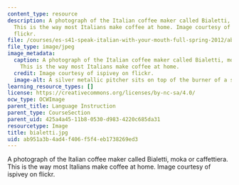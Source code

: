 ```yaml
---
content_type: resource
description: A photograph of the Italian coffee maker called Bialetti, moka or caffettiera.
  This is the way most Italians make coffee at home. Image courtesy of ispivey on
  flickr.
file: /courses/es-s41-speak-italian-with-your-mouth-full-spring-2012/ab951a3b4ad4f406f5f4eb1738269ed3_bialetti.jpg
file_type: image/jpeg
image_metadata:
  caption: A photograph of the Italian coffee maker called Bialetti, moka or caffettiera.
    This is the way most Italians make coffee at home.
  credit: Image courtesy of ispivey on flickr.
  image-alt: A silver metallic pitcher sits on top of the burner of a stove.
learning_resource_types: []
license: https://creativecommons.org/licenses/by-nc-sa/4.0/
ocw_type: OCWImage
parent_title: Language Instruction
parent_type: CourseSection
parent_uid: 425a4a45-11b8-0530-d983-4220c685da31
resourcetype: Image
title: bialetti.jpg
uid: ab951a3b-4ad4-f406-f5f4-eb1738269ed3
---
```

A photograph of the Italian coffee maker called Bialetti, moka or caffettiera. This is the way most Italians make coffee at home. Image courtesy of ispivey on flickr.